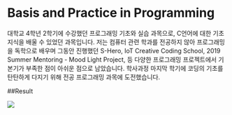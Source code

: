 # Basis and Practice in Programming
대학교 4학년 2학기에 수강했던 프로그래밍 기초와 실습 과목으로, C언어에 대한 기초 지식을 배울 수 있었던 과목입니다. 저는 컴퓨터 관련 학과를 전공하지 않아 프로그래밍을 독학으로 배우며 그동안 진행했던 S-Hero, IoT Creative Coding School, 2019 Summer Mentoring - Mood Light Project, 등 다양한 프로그래밍 프로젝트에서 기본기가 부족한 점이 아쉬운 점으로 남았습니다.
학사과정 마지막 학기에 코딩의 기초를 탄탄하게 다지기 위해 전공 프로그래밍 과목에 도전했습니다.

##Result

<img src=https://i.imgur.com/bWVmUco.png>
